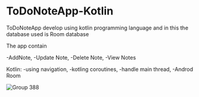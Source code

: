 # ToDoNoteApp-Kotlin
ToDoNoteApp develop using kotlin programming language and in this the database used is Room database


The app contain

-AddNote,
-Update Note,
-Delete Note,
-View Notes

Kotlin:
-using navigation,
-kotling coroutines,
-handle main thread,
-Androd Room

![Group 388](https://user-images.githubusercontent.com/30569054/71889160-5ffa8b80-3163-11ea-8e60-c0153b1d4c69.png)
